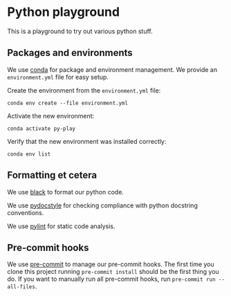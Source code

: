 # Python playground

This is a playground to try out various python stuff.

## Packages and environments

We use [conda](https://conda.io) for package and environment management.
We provide an `environment.yml` file for easy setup.

Create the environment from the `environment.yml` file:
```
conda env create --file environment.yml
```

Activate the new environment:
```
conda activate py-play
```

Verify that the new environment was installed correctly:
```
conda env list
```

## Formatting et cetera

We use [black](https://github.com/psf/black) to format our python code.

We use [pydocstyle](http://www.pydocstyle.org) for checking compliance with python docstring conventions.

We use [pylint](https://pypi.org/project/pylint/) for static code analysis.

## Pre-commit hooks

We use [pre-commit](https://pre-commit.com) to manage our pre-commit hooks.
The first time you clone this project running `pre-commit install` should be the first thing you do.
If you want to manually run all pre-commit hooks, run `pre-commit run --all-files`.
